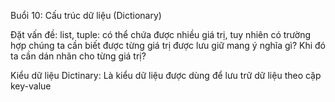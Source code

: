 Buổi 10: Cấu trúc dữ liệu (Dictionary)

Đặt vấn đề: list, tuple: có thể chứa được nhiều giá trị, tuy nhiên có trường hợp chúng ta cần biết được từng giá trị được lưu giữ mang ý nghĩa gì? Khi đó ta cần dán nhãn cho từng giá trị?


Kiểu dữ liệu Dictinary: Là kiểu dữ liệu được dùng để lưu trữ dữ liệu theo cặp key-value
